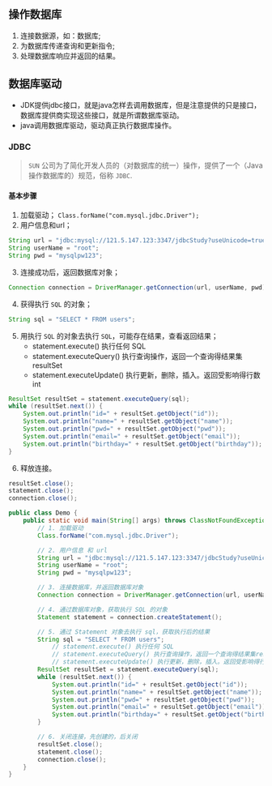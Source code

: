 ## 操作数据库
1. 连接数据源，如：数据库;
2. 为数据库传递查询和更新指令;
3. 处理数据库响应并返回的结果。

## 数据库驱动
* JDK提供jdbc接口，就是java怎样去调用数据库，但是注意提供的只是接口，数据库提供商实现这些接口，就是所谓数据库驱动。
* java调用数据库驱动，驱动真正执行数据库操作。

### JDBC
> `SUN` 公司为了简化开发人员的（对数据库的统一）操作，提供了一个（Java操作数据库的）规范，俗称 `JDBC`.

#### 基本步骤
1. 加载驱动；
`Class.forName("com.mysql.jdbc.Driver");`
2. 用户信息和url；
```java
String url = "jdbc:mysql://121.5.147.123:3347/jdbcStudy?useUnicode=true&characterEncoding=utf8&useSSL=true";
String userName = "root";
String pwd = "mysqlpw123";
```
3. 连接成功后，返回数据库对象；
```java
Connection connection = DriverManager.getConnection(url, userName, pwd);
```
4. 获得执行 `SQL` 的对象；
    
```java
String sql = "SELECT * FROM users";
```
5. 用执行 `SQL` 的对象去执行 `SQL`，可能存在结果，查看返回结果；
    * statement.execute() 执行任何 SQL
    * statement.executeQuery() 执行查询操作，返回一个查询得结果集resultSet
    * statement.executeUpdate() 执行更新，删除，插入。返回受影响得行数 int
```java
ResultSet resultSet = statement.executeQuery(sql);
while (resultSet.next()) {
    System.out.println("id=" + resultSet.getObject("id"));
    System.out.println("name=" + resultSet.getObject("name"));
    System.out.println("pwd=" + resultSet.getObject("pwd"));
    System.out.println("email=" + resultSet.getObject("email"));
    System.out.println("birthday=" + resultSet.getObject("birthday"));
}
```
6. 释放连接。
```java
resultSet.close();
statement.close();
connection.close();
```
```java
public class Demo {
    public static void main(String[] args) throws ClassNotFoundException, SQLException {
        // 1. 加载驱动
        Class.forName("com.mysql.jdbc.Driver");

        // 2. 用户信息 和 url
        String url = "jdbc:mysql://121.5.147.123:3347/jdbcStudy?useUnicode=true&characterEncoding=utf8&useSSL=true";
        String userName = "root";
        String pwd = "mysqlpw123";

        // 3. 连接数据库，并返回数据库对象
        Connection connection = DriverManager.getConnection(url, userName, pwd);

        // 4. 通过数据库对象，获取执行 SQL 的对象
        Statement statement = connection.createStatement();

        // 5. 通过 Statement 对象去执行 sql，获取执行后的结果
        String sql = "SELECT * FROM users";
            // statement.execute() 执行任何 SQL
            // statement.executeQuery() 执行查询操作，返回一个查询得结果集resultSet
            // statement.executeUpdate() 执行更新，删除，插入。返回受影响得行数 int
        ResultSet resultSet = statement.executeQuery(sql);
        while (resultSet.next()) {
            System.out.println("id=" + resultSet.getObject("id"));
            System.out.println("name=" + resultSet.getObject("name"));
            System.out.println("pwd=" + resultSet.getObject("pwd"));
            System.out.println("email=" + resultSet.getObject("email"));
            System.out.println("birthday=" + resultSet.getObject("birthday"));
        }

        // 6. 关闭连接，先创建的，后关闭
        resultSet.close();
        statement.close();
        connection.close();
    }
}
```
